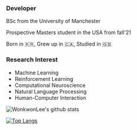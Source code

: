 <!--
**wonkwonlee/wonkwonlee** is a ✨ _special_ ✨ repository because its `README.md` (this file) appears on your GitHub profile.

Here are some ideas to get you started:

- 🔭 I’m currently working on ...
- 🌱 I’m currently learning ...
- 👯 I’m looking to collaborate on ...
- 🤔 I’m looking for help with ...
- 💬 Ask me about ...
- 📫 How to reach me: ...
- 😄 Pronouns: ...
- ⚡ Fun fact: ...
-->

### Developer

BSc from the University of Manchester

Prospective Masters student in the USA from fall'21

Born in 🇰🇷, Grew up in 🇨🇦, Studied in 🇬🇧


### Research Interest
* Machine Learning
* Reinforcement Learning
* Computational Neuroscience
* Natural Language Processing
* Human-Computer Interaction


![WonkwonLee's github stats](https://github-readme-stats.vercel.app/api?username=wonkwonlee&show_icons=true&show_icons=true&hide=prs,issues)

[![Top Langs](https://github-readme-stats.vercel.app/api/top-langs/?username=wonkwonlee&layout=compact)](https://github.com/wonkwonlee/github-readme-stats)
